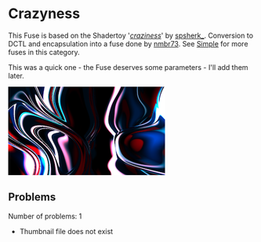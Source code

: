 # Crazyness

This Fuse is based on the Shadertoy '_[craziness](https://www.shadertoy.com/view/wdjSRc)_' by [spsherk_](https://www.shadertoy.com/user/spsherk_). Conversion to DCTL and encapsulation into a fuse done by [nmbr73](../../Site/Profiles/nmbr73.md). See [Simple](README.md) for more fuses in this category.

<!-- +++ DO NOT REMOVE THIS COMMENT +++ DO NOT ADD OR EDIT ANY TEXT BEFORE THIS LINE +++ IT WOULD BE A REALLY BAD IDEA +++ -->

This was a quick one - the Fuse deserves some parameters - I'll add them later.

![thumb](Crazyness_320x180.png "Crazyness.fuse")

<!-- +++ DO NOT REMOVE THIS COMMENT +++ DO NOT EDIT ANY TEXT THAT COMES AFTER THIS LINE +++ TRUST ME: JUST DON'T DO IT +++ -->

## Problems

Number of problems: 1

- Thumbnail file does not exist



